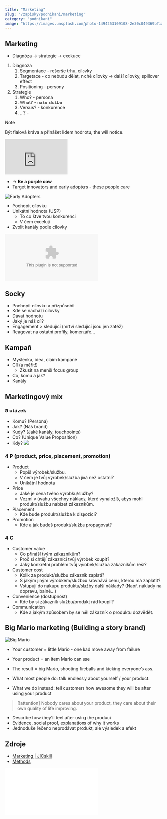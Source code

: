 ```yaml
---
title: "Marketing"
slug: "/zapisky/podnikani/marketing"
category: "podnikani"
image: "https://images.unsplash.com/photo-1494253109108-2e30c049369b?ixlib=rb-1.2.1&ixid=MnwxMjA3fDB8MHxwaG90by1wYWdlfHx8fGVufDB8fHx8&auto=format&fit=crop&w=1170&q=80"
---
```


## Marketing
- Diagnóza → strategie → exekuce
1. Diagnóza
	1. Segmentace - rešerše trhu, cílovky
	2. Targetace - co nebudu dělat, niché cílovky → další cílovky, spillover effect
	3. Positioning - persony
2. Strategie
	1. Who? - persona
	2. What? - naše služba
	3. Versus? - konkurence
	4. ...? - 

> [!NOTE]
> Být fialová kráva a přinášet lidem hodnotu, the will notice.

<div style="max-width:200px"><div style="position:relative;height:0;padding-bottom:56.25%"><iframe src="https://embed.ted.com/talks/lang/en/seth_godin_how_to_get_your_ideas_to_spread" width="620" height="360" style="position:absolute;left:0;top:0;width:100%;height:100%" frameborder="0" scrolling="no"></iframe></div></div>

- → **Be a purple cow**
- Target innovators and early adopters - these people care

![Early Adopters](../Assets/Podnikání/marketing/Images/Early_Adopters.png)

- Pochopit cílovku
- Unikátní hodnota (USP)
	- To co štve tvou konkurenci
	- V čem exceluji
- Zvolit kanály podle cílovky

![JIC](../Assets/Podnikání/marketing/Prezentace/JIC.pptx)

## Socky
- Pochopit cílovku a přizpůsobit
- Kde se nachází cílovky
- Dávat hodnotu
- Jaký je náš cíl?
- Engagement > sledující (mrtví sledující jsou jen zátěž)
- Reagovat na ostatní profily, komentáře...

## Kampaň
- Myšlenka, idea, claim kampaně
- Cíl (a měřit!)
	- Zkusit na menší focus group
- Co, komu a jak?
- Kanály
## Marketingový mix
### 5 otázek
- Komu? (Persona)
- Jak? (Náš brand)
- Kudy? (Jaké kanály, touchpoints)
- Co? (Unique Value Proposition)
- Kdy?
![](../Assets/Podnikání/marketing/Kdy.jpg)
### 4 P (product, price, placement, promotion)
- Product
	- Popiš výrobek/službu.
	- V čem je tvůj výrobek/služba jiná než ostatní?
	- Unikátní hodnota 
- Price
	- Jaké je cena tvého výrobku/služby?
	- Vezmi v úvahu všechny náklady, které vynaložíš, abys mohl produkt/službu nabízet zákazníkům. 
- Placement
	- Kde bude produkt/služba k dispozici? 
- Promotion
	- Kde a jak budeš produkt/službu propagovat?
### 4 C
- Customer value
	- Co přináší tvým zákazníkům?
	- Proč si chtějí zákazníci tvůj výrobek koupit?
	- Jaký konkrétní problém tvůj výrobek/služba zákazníkům řeší? 
- Customer cost
	- Kolik za produkt/službu zákazník zaplatí?
	- S jakým jiným výrobkem/službou srovnává cenu, kterou má zaplatit?
	- Vstupují do nákupu produktu/služby další náklady? (Např. náklady na dopravu, balné...)
- Convenience (dostupnost)
	- Kde by si zákazník službu/produkt rád koupil? 
- Communication
	- Kde a jakým způsobem by se měl zákazník o produktu dozvědět. 
## Big Mario marketing (Building a story brand)

![Big Mario](../Assets/Podnikání/marketing/Images/Big_Mario.png)
- Your customer = little Mario - one bad move away from failure
- Your product = an item Mario can use
- The result = big Mario, shooting fireballs and kicking everyone’s ass.

- What most people do: talk endlessly about yourself / your product.
- What we do instead: tell customers how awesome they will be after using your product

> [!attention] 
> Nobody cares about your product, they care about their own quality of life improving.

- Describe how they'll feel after using the product
- Evidence, social proof, explanations of why it works
- Jednoduše řečeno neprodávat produkt, ale výsledek a efekt

## Zdroje
- [Marketing | JICskill](https://skill.jic.cz/lekce/lekce-6/)
- [Methods](../Assets/Podnikání/marketing/Methods.pdf)

![JIC_WL](../Assets/Podnikání/marketing/Prezentace/JIC_WL.pdf)
